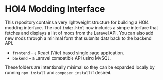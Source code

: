# HOI4 Modding Interface

This repository contains a very lightweight structure for building a HOI4 modding interface.
The root `index.html` now includes a simple interface that fetches and displays
a list of mods from the Laravel API. You can also add new mods through a
minimal form that submits data back to the backend API.

- `frontend` – a React (Vite) based single page application.
- `backend` – a Laravel compatible API using MySQL.

These folders are intentionally minimal so they can be expanded locally by running `npm install` and `composer install` if desired.
